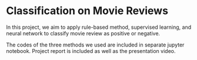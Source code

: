 # Classification on Movie Reviews

In this project, we aim to apply rule-based method, supervised learning, and neural network to classify movie review as positive or negative. 

The codes of the three methods we used are included in separate jupyter notebook. Project report is included as well as the presentation video.
